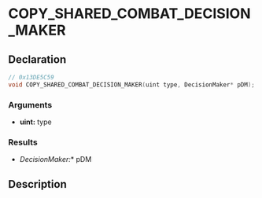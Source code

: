 # COPY_SHARED_COMBAT_DECISION_MAKER

## Declaration
```cpp
// 0x13DE5C59
void COPY_SHARED_COMBAT_DECISION_MAKER(uint type, DecisionMaker* pDM);
```

### Arguments
- **uint:** type

### Results
- **DecisionMaker*:** pDM

## Description

